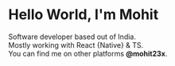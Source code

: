  
<h1>Hello World, I'm Mohit</h1>
Software developer based out of India.<br>
Mostly working with React {Native} & TS. <br>
You can find me on other platforms <b>@mohit23x</b>.<br><br> 

<!--
**mohit23x/mohit23x** is a ✨ _special_ ✨ repository because its `README.md` (this file) appears on your GitHub profile.

Here are some ideas to get you started:

- 🔭 I’m currently working on ...
- 🌱 I’m currently learning ...
- 👯 I’m looking to collaborate on ...
- 🤔 I’m looking for help with ...
- 💬 Ask me about ...
- 📫 How to reach me: ...
- 😄 Pronouns: ...
- ⚡ Fun fact: ...
-->
